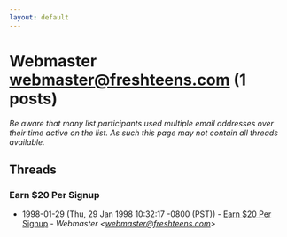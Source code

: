 ```yaml
---
layout: default
---
```


# Webmaster <webmaster@freshteens.com> (1 posts)

_Be aware that many list participants used multiple email addresses over their time active on the list. As such this page may not contain all threads available._

## Threads

### Earn $20 Per Signup
+ 1998-01-29 (Thu, 29 Jan 1998 10:32:17 -0800 (PST)) - [Earn $20 Per Signup](/archive/1998/01/434cdd53092759de99f0c1869afe1c84982f2694e3945d3e0cbe0ec7d77e8713) - _Webmaster \<webmaster@freshteens.com\>_

